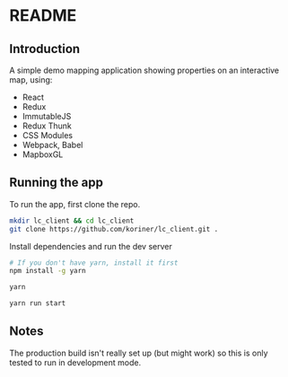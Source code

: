 # README

## Introduction

A simple demo mapping application showing properties on an interactive map, using:
- React
- Redux
- ImmutableJS
- Redux Thunk
- CSS Modules
- Webpack, Babel
- MapboxGL

## Running the app

To run the app, first clone the repo.

```bash
mkdir lc_client && cd lc_client
git clone https://github.com/koriner/lc_client.git .
```

Install dependencies and run the dev server

```bash
# If you don't have yarn, install it first
npm install -g yarn

yarn

yarn run start
```

## Notes

The production build isn't really set up (but might work) so this is only tested to run in development mode.